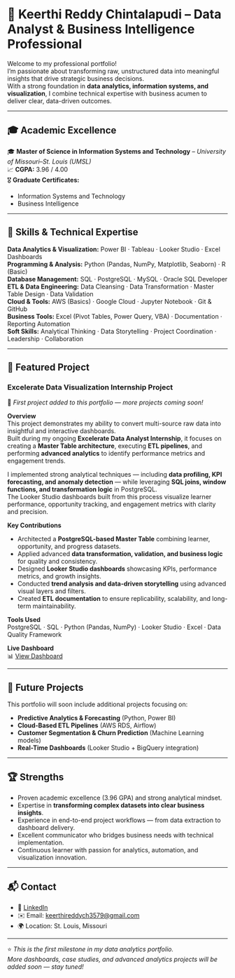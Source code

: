 # 🌟 Keerthi Reddy Chintalapudi – Data Analyst & Business Intelligence Professional  

Welcome to my professional portfolio!  
I’m passionate about transforming raw, unstructured data into meaningful insights that drive strategic business decisions.  
With a strong foundation in **data analytics, information systems, and visualization**, I combine technical expertise with business acumen to deliver clear, data-driven outcomes.  

---

## 🎓 Academic Excellence
🎓 **Master of Science in Information Systems and Technology** – *University of Missouri–St. Louis (UMSL)*  
📈 **CGPA:** 3.96 / 4.00  
🎖️ **Graduate Certificates:**  
- Information Systems and Technology  
- Business Intelligence  

---

## 🧠 Skills & Technical Expertise
**Data Analytics & Visualization:** Power BI · Tableau · Looker Studio · Excel Dashboards  
**Programming & Analysis:** Python (Pandas, NumPy, Matplotlib, Seaborn) · R (Basic)  
**Database Management:** SQL · PostgreSQL · MySQL · Oracle SQL Developer  
**ETL & Data Engineering:** Data Cleansing · Data Transformation · Master Table Design · Data Validation  
**Cloud & Tools:** AWS (Basics) · Google Cloud · Jupyter Notebook · Git & GitHub  
**Business Tools:** Excel (Pivot Tables, Power Query, VBA) · Documentation · Reporting Automation  
**Soft Skills:** Analytical Thinking · Data Storytelling · Project Coordination · Leadership · Collaboration  

---

## 🚀 Featured Project  
### **Excelerate Data Visualization Internship Project**
📅 *First project added to this portfolio — more projects coming soon!*  

**Overview**  
This project demonstrates my ability to convert multi-source raw data into insightful and interactive dashboards.  
Built during my ongoing **Excelerate Data Analyst Internship**, it focuses on creating a **Master Table architecture**, executing **ETL pipelines**, and performing **advanced analytics** to identify performance metrics and engagement trends.  

I implemented strong analytical techniques — including **data profiling, KPI forecasting, and anomaly detection** — while leveraging **SQL joins, window functions, and transformation logic** in PostgreSQL.  
The Looker Studio dashboards built from this process visualize learner performance, opportunity tracking, and engagement metrics with clarity and precision.  

**Key Contributions**
- Architected a **PostgreSQL-based Master Table** combining learner, opportunity, and progress datasets.  
- Applied advanced **data transformation, validation, and business logic** for quality and consistency.  
- Designed **Looker Studio dashboards** showcasing KPIs, performance metrics, and growth insights.  
- Conducted **trend analysis and data-driven storytelling** using advanced visual layers and filters.  
- Created **ETL documentation** to ensure replicability, scalability, and long-term maintainability.  

**Tools Used**  
PostgreSQL · SQL · Python (Pandas, NumPy) · Looker Studio · Excel · Data Quality Framework  

**Live Dashboard**  
📊 [View Dashboard](https://lookerstudio.google.com/reporting/a84027fe-84ea-4d07-a193-1bc5f6e406c5)

---

## 🔮 Future Projects  
This portfolio will soon include additional projects focusing on:  
- **Predictive Analytics & Forecasting** (Python, Power BI)  
- **Cloud-Based ETL Pipelines** (AWS RDS, Airflow)  
- **Customer Segmentation & Churn Prediction** (Machine Learning models)  
- **Real-Time Dashboards** (Looker Studio + BigQuery integration)  

---

## 🏆 Strengths
- Proven academic excellence (3.96 GPA) and strong analytical mindset.  
- Expertise in **transforming complex datasets into clear business insights**.  
- Experience in end-to-end project workflows — from data extraction to dashboard delivery.  
- Excellent communicator who bridges business needs with technical implementation.  
- Continuous learner with passion for analytics, automation, and visualization innovation.  

---

## 📬 Contact
- 💼 [LinkedIn](https://www.linkedin.com/in/keerthireddy-chintalapudi-b40009191/)  
- ✉️ Email: [keerthireddych3579@gmail.com](mailto:keerthireddych3579@gmail.com)  
- 🌍 Location: St. Louis, Missouri  

---

⭐ *This is the first milestone in my data analytics portfolio.  
More dashboards, case studies, and advanced analytics projects will be added soon — stay tuned!*
